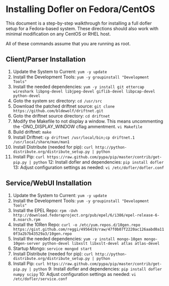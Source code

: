 # Installing Dofler on Fedora/CentOS

This document is a step-by-step walkthrough for installing a full dofler setup for a Fedora-based system.  These directions should also work with minimal modification on any CentOS or RHEL host.

All of these commands assume that you are running as root.


## Client/Parser Installation

1. Update the System to Current: `yum -y update`
2. Install the Development Tools: `yum -y groupinstall "Development Tools"`
3. Install the needed dependencies: `yum -y install git ettercap wireshark libpng-devel libjpeg-devel giflib-devel libpcap-devel python-devel`
4. Goto the system src directory: `cd /usr/src`
5. Download the patched driftnet source: `git clone https://github.com/bldewolf/driftnet.git`
6. Goto the driftnet source directory: `cd driftnet`
7. Modify the Makefile to not display a window.  This means uncommenting the -DNO_DISPLAY_WINDOW cflag ammentment. `vi Makefile`
8. Build driftnet: `make`
9. Install Driftnet: `cp driftnet /usr/local/bin;cp driftnet.1 /usr/local/share/man/man1`
10. Install Distribute (needed for pip): `curl http://python-distribute.org/distribute_setup.py | python`
11. Install Pip: `curl https://raw.github.com/pypa/pip/master/contrib/get-pip.py | python`
12: Install dofler and dependencies: `pip install dofler`
13: Adjust configuration settings as needed: `vi /etc/dofler/dofler.conf`

## Service/WebUI Installation

1. Update the System to Current: `yum -y update`
2. Install the Development Tools: `yum -y groupinstall "Development Tools"`
3. Install the EPEL Repo: `rpm -Uvh http://download.fedoraproject.org/pub/epel/6/i386/epel-release-6-8.noarch.rpm`
4. Install the 10Ren Repo: `curl -o /etc/yum.repos.d/10gen.repo https://gist.github.com/reggi/4956419/raw/47f0b07f2220ac126aabd0a110f3a2b7b43529a3/10gen.repo`
5. Install the needed dependencies: `yum -y install mongo-10gen mongo-10gen-server python-devel libxslt libxslt-devel atlas atlas-devel`
6. Startup Mongo: `service mongod start`
7. Install Distribute (needed for pip): `curl http://python-distribute.org/distribute_setup.py | python`
8. Install Pip: `curl https://raw.github.com/pypa/pip/master/contrib/get-pip.py | python`
9: Install dofler and dependencies: `pip install dofler numpy scipy`
10: Adjust configuration settings as needed: `vi /etc/dofler/service.conf`
